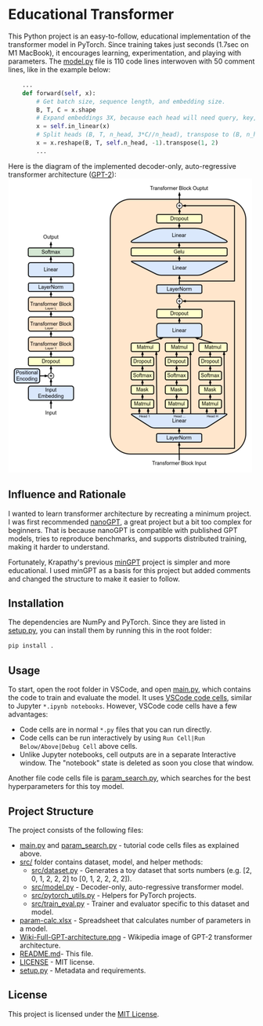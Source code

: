 # Educational Transformer

This Python project is an easy-to-follow, educational implementation of the transformer model in PyTorch. Since training takes just seconds (1.7sec on M1 MacBook), it encourages learning, experimentation, and playing with parameters. The [model.py](src/model.py) file is 110 code lines interwoven with 50 comment lines, like in the example below:

```python
    ...
    def forward(self, x):
        # Get batch size, sequence length, and embedding size.
        B, T, C = x.shape
        # Expand embeddings 3X, because each head will need query, key, and value.
        x = self.in_linear(x)
        # Split heads (B, T, n_head, 3*C//n_head), transpose to (B, n_head, T, 3*C//n_head).
        x = x.reshape(B, T, self.n_head, -1).transpose(1, 2)
        ...
```

Here is the diagram of the implemented decoder-only, auto-regressive transformer architecture ([GPT-2](https://en.wikipedia.org/wiki/GPT-2)):
<img src="Wiki-Full-GPT-architecture.png" width="498" height="599">

## Influence and Rationale
I wanted to learn transformer architecture by recreating a minimum project. I was first recommended [nanoGPT](https://github.com/karpathy/nanoGPT/), a great project but a bit too complex for beginners. That is because nanoGPT is compatible with published GPT models, tries to reproduce benchmarks, and supports distributed training, making it harder to understand.

Fortunately, Krapathy's previous [minGPT](https://github.com/karpathy/minGPT/) project is simpler and more educational. I used minGPT as a basis for this project but added comments and changed the structure to make it easier to follow.

## Installation

The dependencies are NumPy and PyTorch. Since they are listed in [setup.py](setup.py), you can install them by running this in the root folder:

```bash
pip install .
```

## Usage

To start, open the root folder in VSCode, and open [main.py](main.py), which contains the code to train and evaluate the model. It uses [VSCode code cells](https://code.visualstudio.com/docs/python/jupyter-support-py), similar to Jupyter ```*.ipynb notebooks```. However, VSCode code cells have a few advantages:

* Code cells are in normal ```*.py``` files that you can run directly.
* Code cells can be run interactively by using ```Run Cell|Run Below/Above|Debug Cell``` above cells.
* Unlike Jupyter notebooks, cell outputs are in a separate Interactive window. The "notebook" state is deleted as soon you close that window.

Another file code cells file is [param_search.py](param_search.py), which searches for the best hyperparameters for this toy model.

## Project Structure

The project consists of the following files:

* [main.py](main.py) and [param_search.py](param_search.py) - tutorial code cells files as explained above.
* [src/](src/) folder contains dataset, model, and helper methods:
    * [src/dataset.py](src/dataset.py) - Generates a toy dataset that sorts numbers (e.g. [2, 0, 1, 2, 2, 2] to [0, 1, 2, 2, 2, 2]).
    * [src/model.py](src/model.py) - Decoder-only, auto-regressive transformer model.
    * [src/pytorch_utils.py](src/pytorch_utils.py) - Helpers for PyTorch projects.
    * [src/train_eval.py](src/train_eval.py) - Trainer and evaluator specific to this dataset and model.
* [param-calc.xlsx](param-calc.xlsx) - Spreadsheet that calculates number of parameters in a model.
* [Wiki-Full-GPT-architecture.png](Wiki-Full-GPT-architecture.png) - Wikipedia image of GPT-2 transformer architecture.
* [README.md](README.md)- This file.
* [LICENSE](LICENSE) - MIT license.
* [setup.py](setup.py) - Metadata and requirements.

## License

This project is licensed under the [MIT License](LICENSE).
